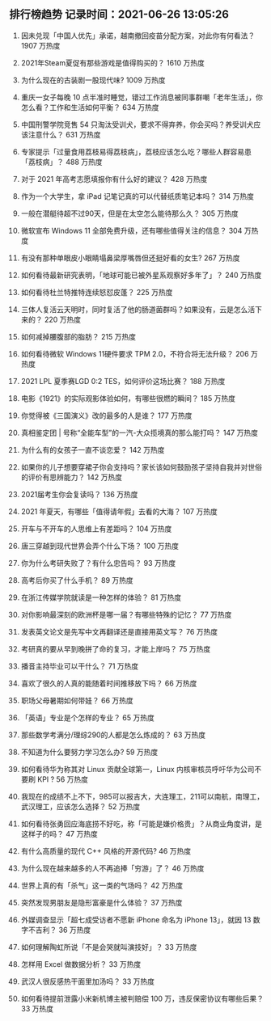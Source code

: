 
## 排行榜趋势 记录时间：2021-06-26 13:05:26
  
  1. 因未兑现「中国人优先」承诺，越南撤回疫苗分配方案，对此你有何看法？ 1907 万热度
    
  2. 2021年Steam夏促有那些游戏是值得购买的？ 1610 万热度
    
  3. 为什么现在的古装剧一股现代味? 1009 万热度
    
  4. 重庆一女子每晚 10 点半准时睡觉，错过工作消息被同事群嘲「老年生活」，你怎么看？工作和生活如何平衡？ 634 万热度
    
  5. 中国刑警学院竞售 54 只淘汰受训犬，要求不得弃养，你会买吗？养受训犬应该注意什么？ 631 万热度
    
  6. 专家提示「过量食用荔枝易得荔枝病」，荔枝应该怎么吃？哪些人群容易患「荔枝病」？ 488 万热度
    
  7. 对于 2021 年高考志愿填报你有什么好的建议？ 428 万热度
    
  8. 作为一个大学生，拿 iPad 记笔记真的可以代替纸质笔记本吗？ 314 万热度
    
  9. 一般在潜艇待超不过90天，但是在太空怎么能待那么久？ 305 万热度
    
  10. 微软宣布 Windows 11 全部免费升级，还有哪些值得关注的信息？ 304 万热度
    
  11. 有没有那种单眼皮小眼睛塌鼻梁厚嘴唇但还挺好看的女生? 267 万热度
    
  12. 如何看待最新研究表明，「地球可能已被外星系观察好多年了」？ 240 万热度
    
  13. 如何看待杜兰特推特连续怒怼皮蓬？ 225 万热度
    
  14. 三体人复活云天明时，同时复活了他的肠道菌群吗？如果没有，云是怎么活下来的？ 220 万热度
    
  15. 如何减掉腰腹部的脂肪？ 215 万热度
    
  16. 如何看待微软 Windows 11硬件要求 TPM 2.0，不符合将无法升级？ 206 万热度
    
  17. 2021 LPL 夏季赛LGD 0:2 TES，如何评价这场比赛？ 188 万热度
    
  18. 电影《1921》的实际观影体验如何，有哪些很燃的瞬间？ 185 万热度
    
  19. 你觉得被《三国演义》改的最多的人是谁？ 177 万热度
    
  20. 真相鉴定团 | 号称“全能车型”的一汽-大众揽境真的那么能打吗？ 147 万热度
    
  21. 为什么有的女孩子一直不谈恋爱？ 142 万热度
    
  22. 如果你的儿子想要穿裙子你会支持吗？家长该如何鼓励孩子坚持自我并对世俗的评价有思辨能力？ 142 万热度
    
  23. 2021届考生你会复读吗？ 136 万热度
    
  24. 2021 年夏天，有哪些「值得请年假」去看的大海？ 107 万热度
    
  25. 开车与不开车的人思维上有差距吗？ 104 万热度
    
  26. 唐三穿越到现代世界会弄个什么下场？ 100 万热度
    
  27. 你为什么考研失败了？有什么忠告吗？ 93 万热度
    
  28. 高考后你买了什么手机？ 89 万热度
    
  29. 在浙江传媒学院就读是一种怎样的体验？ 81 万热度
    
  30. 对你影响最深刻的欧洲杯是哪一届？有哪些特殊的记忆？ 77 万热度
    
  31. 发表英文论文是先写中文再翻译还是直接用英文写？ 76 万热度
    
  32. 考研真的要从早到晚拼了命的复习，才能上岸吗？ 75 万热度
    
  33. 播音主持毕业可以干什么？ 71 万热度
    
  34. 喜欢了很久的人真的能随着时间推移放下吗？ 66 万热度
    
  35. 职场父母暑期如何带娃？ 66 万热度
    
  36. 「英语」专业是个怎样的专业？ 65 万热度
    
  37. 那些数学考满分/理综290的人都是怎么炼成的？ 63 万热度
    
  38. 不知道为什么要努力学习怎么办? 59 万热度
    
  39. 如何看待华为称其对 Linux 贡献全球第一，Linux 内核审核员呼吁华为公司不要刷 KPI ? 56 万热度
    
  40. 我现在的成绩不上不下，985可以报吉大，大连理工，211可以南航，南理工，武汉理工，应该怎么选择？ 52 万热度
    
  41. 如何看待张勇回应海底捞不好吃，称「可能是嫌价格贵」？从商业角度讲，是这样子的吗？ 47 万热度
    
  42. 有什么高质量的现代 C++ 风格的开源代码? 46 万热度
    
  43. 为什么现在越来越多的人不再追捧「穷游」了？ 46 万热度
    
  44. 世界上真的有「杀气」这一类的气场吗？ 42 万热度
    
  45. 突然发现男朋友是隐形富豪是什么体验？ 37 万热度
    
  46. 外媒调查显示「超七成受访者不愿新 iPhone 命名为 iPhone 13」，就因 13 数字不吉利？ 36 万热度
    
  47. 如何理解陶虹所说「不是会哭就叫演技好」？ 33 万热度
    
  48. 怎样用 Excel 做数据分析？ 33 万热度
    
  49. 武汉人很反感热干面里加汤吗？ 33 万热度
    
  50. 如何看待提前泄露小米新机博主被判赔偿 100 万，违反保密协议有哪些后果？ 33 万热度
    